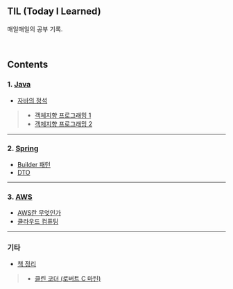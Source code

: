 ## TIL (Today I Learned)
매일매일의 공부 기록.

<br />

## Contents

### 1. [Java](https://github.com/im-yeobi/TIL/tree/master/Java)
- [자바의 정석](https://github.com/im-yeobi/TIL/tree/master/Java/Book/Standard_of_Java)
>- [객체지향 프로그래밍 1](https://github.com/im-yeobi/TIL/blob/master/Java/Book/Standard_of_Java/Ch06_oop_1.md)
>- [객체지향 프로그래밍 2](https://github.com/im-yeobi/TIL/blob/master/Java/Book/Standard_of_Java/Ch07_oop_2.md)

---

### 2. [Spring](https://github.com/im-yeobi/TIL/tree/master/Spring)
- [Builder 패턴](https://github.com/im-yeobi/TIL/blob/master/Spring/Builder.md)
- [DTO](https://github.com/im-yeobi/TIL/blob/master/Spring/DTO.md)

---

### 3. [AWS](http://github.com/im-yeobi/TIL/tree/master/AWS)
- [AWS란 무엇인가](https://github.com/im-yeobi/TIL/blob/master/AWS/aws.md)
- [클라우드 컴퓨팅](https://github.com/im-yeobi/TIL/blob/master/AWS/cloud_computing.md)

---

### 기타
- [책 정리](https://github.com/im-yeobi/TIL/tree/master/etc/Book)
>- [클린 코더 (로버트 C 마틴)](https://github.com/im-yeobi/TIL/blob/master/etc/Book/Clean_Coder.md)
